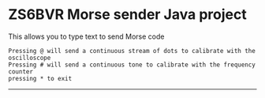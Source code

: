 # ZS6BVR Morse sender Java project
This allows you to type text to send Morse code
```
Pressing @ will send a continuous stream of dots to calibrate with the oscilloscope
Pressing # will send a continuous tone to calibrate with the frequency counter
pressing * to exit
```
---

